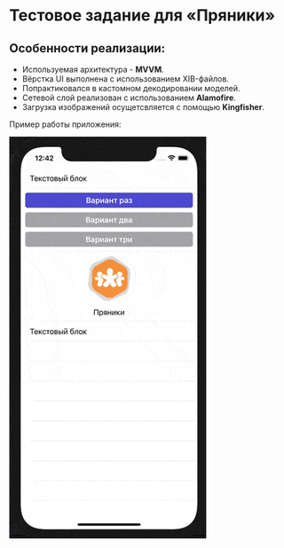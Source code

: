 # Тестовое задание для «Пряники»

## Особенности реализации:
- Используемая архитектура - **MVVM**.
- Вёрстка UI выполнена с использованием XIB-файлов.
- Попрактиковался в кастомном декодировании моделей.
- Сетевой слой реализован с использованием **Alamofire**.
- Загрузка изображений осущетсвляется с помощью **Kingfisher**.

Пример работы приложения:

![Example](https://github.com/Blissfulman/PryanikyTestTask/blob/main/Example.gif)

